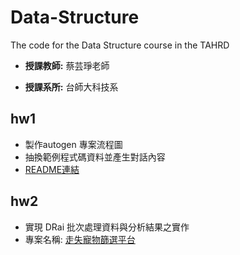 # Data-Structure
The code for the Data Structure course in the TAHRD

- **授課教師:** 蔡芸琤老師

- **授課系所:** 台師大科技系

## hw1
- 製作autogen 專案流程圖
- 抽換範例程式碼資料並產生對話內容
- [README連結](https://github.com/41171119H/Data-Structure/blob/main/hw1/README.MD)
  
## hw2
- 實現 DRai 批次處理資料與分析結果之實作
- 專案名稱: [走失寵物篩選平台](https://github.com/41171119H/Data-Structure/tree/main/autogen/petLoss)
